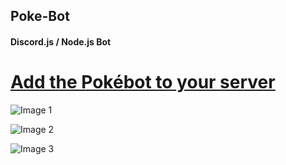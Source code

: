 ## Poke-Bot
#### Discord.js / Node.js Bot


# [Add the Pokébot to your server](https://discord.com/api/oauth2/authorize?client_id=883557902860824586&permissions=117760&scope=bot) 




![Image 1](https://i.imgur.com/UPPMCBM.jpg)




![Image 2](https://i.imgur.com/aCVW3XR.jpg)




![Image 3](https://i.imgur.com/mi490HO.jpg)




